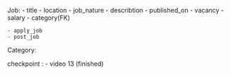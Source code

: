 Job:
    - title
    - location
    - job_nature
    - describtion
    - published_on
    - vacancy
    - salary
    - category(FK)

    - apply_job
    - post_job

Category:

checkpoint :
    - video 13 (finished)

